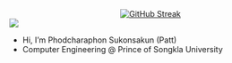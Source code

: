 
<div align="center">
  <a href="https://git.io/streak-stats">
    <img src="https://github-readme-streak-stats.herokuapp.com?user=patt502090&theme=catppuccin-macchiato&hide_border=true" alt="GitHub Streak" />
  </a>
</div>
<!--
<div align="center">
  ![snake gif](https://github.com/patt502090/patt502090/blob/output/ocean.gif.svg)
</div>
-->
<!-- Profile View Counter -->

<img src="https://komarev.com/ghpvc/?username=patt502090&style=flat-square&color=red&label=Profile+Views:+279,905+" />


- Hi, I’m Phodcharaphon Sukonsakun (Patt)  
- Computer Engineering @ Prince of Songkla University


